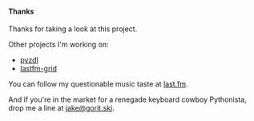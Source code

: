 #### Thanks

Thanks for taking a look at this project.

Other projects I'm working on:

* [pyzdl](https://github.com/drproteus/pyzdl)
* [lastfm-grid](https://github.com/drproteus/lastfm-grid)

You can follow my questionable music taste at [last.fm](https://last.fm/user/Zarhyn).

And if you're in the market for a renegade keyboard cowboy Pythonista,
drop me a line at [jake@gorit.ski](mailto:jake@gorit.ski).
